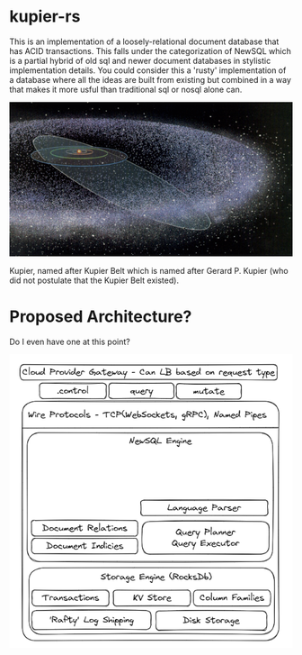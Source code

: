 # kupier-rs

This is an implementation of a loosely-relational document database that has ACID transactions. This falls under the categorization of NewSQL which is a partial hybrid of old sql and newer document databases in stylistic implementation details. You could consider this a 'rusty' implementation of a database where all the ideas are built from existing but combined in a way that makes it more usful than traditional sql or nosql alone can.

![](./docs/assets/kupier_belt.gif)

Kupier, named after Kupier Belt which is named after Gerard P. Kupier (who did not postulate that the Kupier Belt existed). 

# Proposed Architecture?
Do I even have one at this point?

![](./docs/assets/architecture.png)